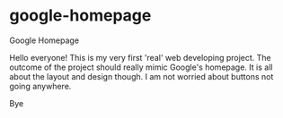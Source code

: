# google-homepage
Google Homepage

Hello everyone! This is my very first 'real' web developing project.
The outcome of the project should really mimic Google's homepage.
It is all about the layout and design though. 
I am not worried about buttons not going anywhere.

Bye